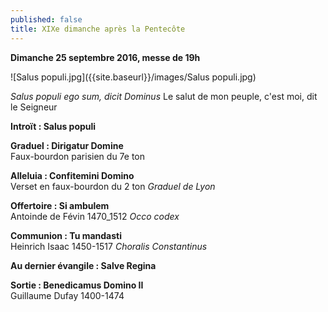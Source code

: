 ```yaml
---
published: false
title: XIXe dimanche après la Pentecôte
---
```


**Dimanche 25 septembre 2016, messe de 19h**

![Salus populi.jpg]({{site.baseurl}}/images/Salus populi.jpg)


*Salus populi ego sum, dicit Dominus*
Le salut de mon peuple, c'est moi, dit le Seigneur

**Introït : Salus populi**

**Graduel : Dirigatur Domine**  
Faux-bourdon parisien du 7e ton

**Alleluia : Confitemini Domino**  
Verset en faux-bourdon du 2 ton *Graduel de Lyon*

**Offertoire : Si ambulem**  
Antoinde de Févin 1470_1512 *Occo codex*

**Communion : Tu mandasti**  
Heinrich Isaac 1450-1517 *Choralis Constantinus*

**Au dernier évangile : Salve Regina**

**Sortie : Benedicamus Domino II**  
Guillaume Dufay 1400-1474
